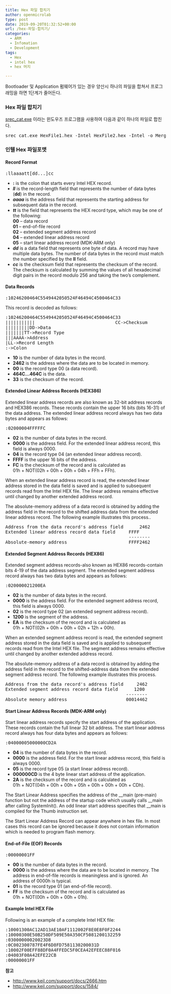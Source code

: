 ```yaml
---
title: Hex 파일 합치기
author: openmicrolab
type: post
date: 2019-09-20T01:32:52+00:00
url: /hex-파일-합치기/
categories:
  - ARM
  - Infomation
  - Development
tags:
  - Hex
  - intel hex
  - hex 머지

---
```

Bootloader 및 Application 펌웨어가 있는 경우 양산시 하나의 파일을 합쳐서 프로그래밍을 하면 1단계가 줄어든다.

### Hex 파일 합치기

<a href="https://sourceforge.net/projects/srecord/files/srecord-win32/1.64/srecord-1.64-win32.zip/download" target="_blank" rel="noopener">srec_cat.exe</a> 이라는 윈도우즈 프로그램을 사용하여 다음과 같이 하나의 파일로 합친다.

<pre>srec_cat.exe HexFile1.hex -Intel HexFile2.hex -Intel -o MergedHexFile.hex -Intel
</pre>

### 인텔 Hex 파일포맷

#### Record Format

<pre>:llaaaatt[dd...]cc
</pre>

  * **:** is the colon that starts every Intel HEX record.
  * **_ll_** is the record-length field that represents the number of data bytes (**dd**) in the record.
  * **_aaaa_** is the address field that represents the starting address for subsequent data in the record.
  * **_tt_** is the field that represents the HEX record type, which may be one of the following:  
    **00** &#8211; data record  
    **01** &#8211; end-of-file record  
    **02** &#8211; extended segment address record  
    **04** &#8211; extended linear address record  
    **05** &#8211; start linear address record (MDK-ARM only)
  * **_dd_** is a data field that represents one byte of data. A record may have multiple data bytes. The number of data bytes in the record must match the number specified by the **ll** field.
  * **_cc_** is the checksum field that represents the checksum of the record. The checksum is calculated by summing the values of all hexadecimal digit pairs in the record modulo 256 and taking the two&#8217;s complement.

#### Data Records

<pre>:10246200464C5549442050524F46494C4500464C33
</pre>

This record is decoded as follows:

<pre>:10246200464C5549442050524F46494C4500464C33
|||||||||||                              CC-&gt;Checksum
|||||||||DD-&gt;Data
|||||||TT-&gt;Record Type
|||AAAA-&gt;Address
|LL-&gt;Record Length
:-&gt;Colon
</pre>

  * **10** is the number of data bytes in the record.
  * **2462** is the address where the data are to be located in memory.
  * **00** is the record type 00 (a data record).
  * **464C&#8230;464C** is the data.
  * **33** is the checksum of the record.

#### Extended Linear Address Records (HEX386)

Extended linear address records are also known as 32-bit address records and HEX386 records. These records contain the upper 16 bits (bits 16-31) of the data address. The extended linear address record always has two data bytes and appears as follows:

<pre>:02000004FFFFFC
</pre>

  * **02** is the number of data bytes in the record.
  * **0000** is the address field. For the extended linear address record, this field is always 0000.
  * **04** is the record type 04 (an extended linear address record).
  * **FFFF** is the upper 16 bits of the address.
  * **FC** is the checksum of the record and is calculated as  
    01h + NOT(02h + 00h + 00h + 04h + FFh + FFh).

When an extended linear address record is read, the extended linear address stored in the data field is saved and is applied to subsequent records read from the Intel HEX file. The linear address remains effective until changed by another extended address record.

The absolute-memory address of a data record is obtained by adding the address field in the record to the shifted address data from the extended linear address record. The following example illustrates this process..

<pre>Address from the data record's address field      2462
Extended linear address record data field     FFFF
                                              --------
Absolute-memory address                       FFFF2462
</pre>

#### Extended Segment Address Records (HEX86)

Extended segment address records-also known as HEX86 records-contain bits 4-19 of the data address segment. The extended segment address record always has two data bytes and appears as follows:

<pre>:020000021200EA
</pre>

  * **02** is the number of data bytes in the record.
  * **0000** is the address field. For the extended segment address record, this field is always 0000.
  * **02** is the record type 02 (an extended segment address record).
  * **1200** is the segment of the address.
  * **EA** is the checksum of the record and is calculated as  
    01h + NOT(02h + 00h + 00h + 02h + 12h + 00h).

When an extended segment address record is read, the extended segment address stored in the data field is saved and is applied to subsequent records read from the Intel HEX file. The segment address remains effective until changed by another extended address record.

The absolute-memory address of a data record is obtained by adding the address field in the record to the shifted-address data from the extended segment address record. The following example illustrates this process.

<pre>Address from the data record's address field     2462
Extended segment address record data field      1200
                                             --------
Absolute memory address                      00014462
</pre>

#### Start Linear Address Records (MDK-ARM only)

Start linear address records specify the start address of the application. These records contain the full linear 32 bit address. The start linear address record always has four data bytes and appears as follows:

<pre>:04000005000000CD2A
</pre>

  * **04** is the number of data bytes in the record.
  * **0000** is the address field. For the start linear address record, this field is always 0000.
  * **05** is the record type 05 (a start linear address record).
  * **000000CD** is the 4 byte linear start address of the application.
  * **2A** is the checksum of the record and is calculated as  
    01h + NOT(04h + 00h + 00h + 05h + 00h + 00h + 00h + CDh).

The Start Linear Address specifies the address of the \_\_main (pre-main) function but not the address of the startup code which usually calls \_\_main after calling SystemInit(). An odd linear start address specifies that __main is compiled for the Thumb instruction set.

The Start Linear Address Record can appear anywhere in hex file. In most cases this record can be ignored because it does not contain information which is needed to program flash memory.

#### End-of-File (EOF) Records

<pre>:00000001FF
</pre>

  * **00** is the number of data bytes in the record.
  * **0000** is the address where the data are to be located in memory. The address in end-of-file records is meaningless and is ignored. An address of 0000h is typical.
  * **01** is the record type 01 (an end-of-file record).
  * **FF** is the checksum of the record and is calculated as  
    01h + NOT(00h + 00h + 00h + 01h).

#### Example Intel HEX File

Following is an example of a complete Intel HEX file:

<pre>:10001300AC12AD13AE10AF1112002F8E0E8F0F2244
:10000300E50B250DF509E50A350CF5081200132259
:03000000020023D8
:0C002300787FE4F6D8FD7581130200031D
:10002F00EFF88DF0A4FFEDC5F0CEA42EFEEC88F016
:04003F00A42EFE22CB
:00000001FF</pre>

**참고**

  * <a href="http://www.keil.com/support/docs/2666.htm" target="_blank" rel="noopener">http://www.keil.com/support/docs/2666.htm</a>
  * <a href="http://www.keil.com/support/docs/1584/" target="_blank" rel="noopener">http://www.keil.com/support/docs/1584/</a>

&nbsp;